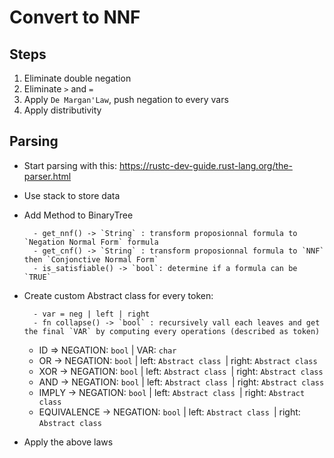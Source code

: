 # Convert to NNF

## Steps

1. Eliminate double negation
2. Eliminate `>` and `=`
3. Apply `De Margan'Law`, push negation to every vars
4. Apply distributivity

## Parsing

- Start parsing with this: https://rustc-dev-guide.rust-lang.org/the-parser.html
- Use stack to store data
- Add Method to BinaryTree

        - get_nnf() -> `String` : transform proposionnal formula to `Negation Normal Form` formula
        - get_cnf() -> `String` : transform proposionnal formula to `NNF` then `Conjonctive Normal Form`
        - is_satisfiable() -> `bool`: determine if a formula can be `TRUE`

- Create custom Abstract class for every token:

        - var = neg | left | right
        - fn collapse() -> `bool` : recursively vall each leaves and get the final `VAR` by computing every operations (described as token)
                

    - ID => NEGATION: `bool` | VAR: `char`
    - OR -> NEGATION: `bool` | left: `Abstract class `| right: `Abstract class`
    - XOR -> NEGATION: `bool` | left: `Abstract class `| right: `Abstract class`
    - AND -> NEGATION: `bool` | left: `Abstract class `| right: `Abstract class`
    - IMPLY -> NEGATION: `bool` | left: `Abstract class `| right: `Abstract class`
    - EQUIVALENCE -> NEGATION: `bool` | left: `Abstract class `| right: `Abstract class`

- Apply the above laws